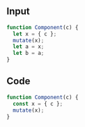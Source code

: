 
## Input

```javascript
function Component(c) {
  let x = { c };
  mutate(x);
  let a = x;
  let b = a;
}

```

## Code

```javascript
function Component(c) {
  const x = { c };
  mutate(x);
}

```
      